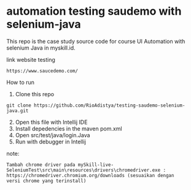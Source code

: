 # automation testing saudemo with selenium-java


This repo is the case study source code for course UI Automation with selenium Java in myskill.id.

link website testing
```
https://www.saucedemo.com/
```

How to run
1. Clone this repo
```
git clone https://github.com/RioAdistya/testing-saudemo-selenium-java.git
```
2. Open this file with Intellij IDE
3. Install depedencies in the maven pom.xml
4. Open src/test/java/login.Java
5. Run with debugger in Intellij

note:
```
Tambah chrome driver pada mySkill-live-SeleniumTest\src\main\resources\drivers\chromedriver.exe : https://chromedriver.chromium.org/downloads (sesuaikan dengan
versi chrome yang terinstall)
